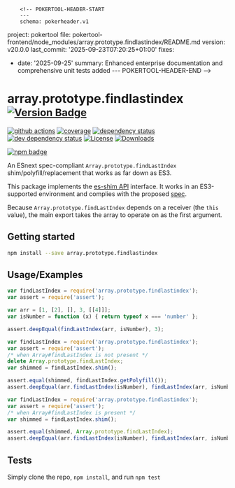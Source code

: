         <!-- POKERTOOL-HEADER-START
        ---
        schema: pokerheader.v1
project: pokertool
file: pokertool-frontend/node_modules/array.prototype.findlastindex/README.md
version: v20.0.0
last_commit: '2025-09-23T07:20:25+01:00'
fixes:
- date: '2025-09-25'
  summary: Enhanced enterprise documentation and comprehensive unit tests added
        ---
        POKERTOOL-HEADER-END -->
# array.prototype.findlastindex <sup>[![Version Badge][npm-version-svg]][package-url]</sup>

[![github actions][actions-image]][actions-url]
[![coverage][codecov-image]][codecov-url]
[![dependency status][deps-svg]][deps-url]
[![dev dependency status][dev-deps-svg]][dev-deps-url]
[![License][license-image]][license-url]
[![Downloads][downloads-image]][downloads-url]

[![npm badge][npm-badge-png]][package-url]

An ESnext spec-compliant `Array.prototype.findLastIndex` shim/polyfill/replacement that works as far down as ES3.

This package implements the [es-shim API](https://github.com/es-shims/api) interface. It works in an ES3-supported environment and complies with the proposed [spec](https://tc39.es/proposal-array-find-from-last).

Because `Array.prototype.findLastIndex` depends on a receiver (the `this` value), the main export takes the array to operate on as the first argument.

## Getting started

```sh
npm install --save array.prototype.findlastindex
```

## Usage/Examples

```js
var findLastIndex = require('array.prototype.findlastindex');
var assert = require('assert');

var arr = [1, [2], [], 3, [[4]]];
var isNumber = function (x) { return typeof x === 'number' };

assert.deepEqual(findLastIndex(arr, isNumber), 3);
```

```js
var findLastIndex = require('array.prototype.findlastindex');
var assert = require('assert');
/* when Array#findLastIndex is not present */
delete Array.prototype.findLastIndex;
var shimmed = findLastIndex.shim();

assert.equal(shimmed, findLastIndex.getPolyfill());
assert.deepEqual(arr.findLastIndex(isNumber), findLastIndex(arr, isNumber));
```

```js
var findLastIndex = require('array.prototype.findlastindex');
var assert = require('assert');
/* when Array#findLastIndex is present */
var shimmed = findLastIndex.shim();

assert.equal(shimmed, Array.prototype.findLastIndex);
assert.deepEqual(arr.findLastIndex(isNumber), findLastIndex(arr, isNumber));
```

## Tests
Simply clone the repo, `npm install`, and run `npm test`

[package-url]: https://npmjs.org/package/array.prototype.findlastindex
[npm-version-svg]: https://versionbadg.es/es-shims/Array.prototype.findLastIndex.svg
[deps-svg]: https://david-dm.org/es-shims/Array.prototype.findLastIndex.svg
[deps-url]: https://david-dm.org/es-shims/Array.prototype.findLastIndex
[dev-deps-svg]: https://david-dm.org/es-shims/Array.prototype.findLastIndex/dev-status.svg
[dev-deps-url]: https://david-dm.org/es-shims/Array.prototype.findLastIndex#info=devDependencies
[npm-badge-png]: https://nodei.co/npm/array.prototype.findlastindex.png?downloads=true&stars=true
[license-image]: https://img.shields.io/npm/l/array.prototype.findlastindex.svg
[license-url]: LICENSE
[downloads-image]: https://img.shields.io/npm/dm/array.prototype.findlastindex.svg
[downloads-url]: https://npm-stat.com/charts.html?package=array.prototype.findlastindex
[codecov-image]: https://codecov.io/gh/es-shims/Array.prototype.findLastIndex/branch/main/graphs/badge.svg
[codecov-url]: https://app.codecov.io/gh/es-shims/Array.prototype.findLastIndex/
[actions-image]: https://img.shields.io/endpoint?url=https://github-actions-badge-u3jn4tfpocch.runkit.sh/es-shims/Array.prototype.findLastIndex
[actions-url]: https://github.com/es-shims/Array.prototype.findLastIndex
